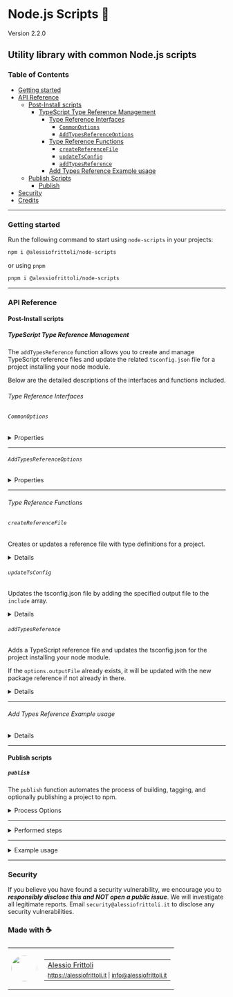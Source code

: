 # Node.js Scripts 🫧

Version 2.2.0

## Utility library with common Node.js scripts

### Table of Contents

- [Getting started](#getting-started)
- [API Reference](#api-reference)
	- [Post-Install scripts](#post-install-scripts)
		- [TypeScript Type Reference Management](#typescript-type-reference-management)
			- [Type Reference Interfaces](#type-reference-interfaces)
				- [`CommonOptions`](#commonoptions)
				- [`AddTypesReferenceOptions`](#addtypesreferenceoptions)
			- [Type Reference Functions](#type-reference-functions)
				- [`createReferenceFile`](#createreferencefile)
				- [`updateTsConfig`](#updatetsconfig)
				- [`addTypesReference`](#addtypesreference)
			- [Add Types Reference Example usage](#add-types-reference-example-usage)
	- [Publish Scripts](#publish-scripts)
		- [Publish](#publish)
- [Security](#security)
- [Credits](#made-with-)

---

### Getting started

Run the following command to start using `node-scripts` in your projects:

```bash
npm i @alessiofrittoli/node-scripts
```

or using `pnpm`

```bash
pnpm i @alessiofrittoli/node-scripts
```

---

### API Reference

#### Post-Install scripts

##### TypeScript Type Reference Management

The `addTypesReference` function allows you to create and manage TypeScript reference files and update the related `tsconfig.json` file for a project installing your node module.

Below are the detailed descriptions of the interfaces and functions included.

###### Type Reference Interfaces

###### `CommonOptions`

<details>

<summary>Properties</summary>

| Property     | Type     | Description |
|--------------|----------|-------------|
| `root`       | `string` | The root directory of the project which is installing your node module. |
| `name`       | `string` | The name of your node module. |
| `outputFile` | `string` | The output file name. |

</details>

---

###### `AddTypesReferenceOptions`

<details>

<summary>Properties</summary>

| Property     | Type     | Default | Description |
|--------------|----------|---------|-------------|
| `name`       | `string` | - | The project name currently executing the script. |
| `outputFile` | `string` | 'alessiofrittoli-env.d.ts' | The *.d.ts output file name. |

</details>

---

###### Type Reference Functions

###### `createReferenceFile`

Creates or updates a reference file with type definitions for a project.

<details>

**Parameters**

| Parameter    | Type            | Description |
|--------------|-----------------|-------------|
| `options`    | `CommonOptions` | Common options for the reference file creation. |

- See [CommonOptions](#commonoptions) interface.

**Returns**

`void`

**Throws**

`Error` - Throws an error if there is an issue creating or updating the file.

</details>

###### `updateTsConfig`

Updates the tsconfig.json file by adding the specified output file to the `include` array.

<details>

**Parameters**

| Parameter    | Type            | Description |
|--------------|-----------------|-------------|
| `options`    | `CommonOptions` | Common options for the reference file creation. |

- See [CommonOptions](#commonoptions) interface.

**Returns**

`void`

**Throws**

`Error` - Throws an error if the tsconfig.json file cannot be read or updated.

</details>

###### `addTypesReference`

Adds a TypeScript reference file and updates the tsconfig.json for the project installing your node module.

If the `options.outputFile` already exists, it will be updated with the new package reference if not already in there.

<details>

**Parameters**

| Parameter    | Type            | Description |
|--------------|-----------------|-------------|
| `options`    | `AddTypesReferenceOptions` | The options for adding the types reference. |

- See [AddTypesReferenceOptions](#addtypesreferenceoptions) interface.

**Returns**

`void`

**Error**

Exit the process with code `1` on failure.

</details>

---

###### Add Types Reference Example usage

<details>

Add the `postinstall` script in your `package.json` file which will execute the script once your package get installed in an external project.

```json
{
	// ...
	"files": [
		// ...,
		"path-to-my-scripts" // ensure folder is published to `npm`
	],
	"scripts": {
		// ...
		"postinstall": "node path-to-my-scripts/ts-setup.js"
	}
}
```

Then in your `ts-setup.js` file simply import the script and execute it with a few options.

```ts
// path-to-my-scripts/ts-setup.js
const { addTypesReference } = require( '@alessiofrittoli/node-scripts/postinstall' )
const project = require( '../../package.json' )

addTypesReference( {
	name: project.name,
	outputFile: `${ project.name }.d.ts`, // optional
} )
```

Or you can statically pass a `outputFile` to add all your scoped packages in a single file.

```ts
// path-to-my-scripts/ts-setup.js
const { addTypesReference } = require( '@alessiofrittoli/node-scripts/postinstall' )
const project = require( '../../package.json' )

addTypesReference( {
	name: project.name,
	outputFile: 'my-package-scope-env.d.ts',
} )
```

</details>

---

#### Publish scripts

##### `publish`

The `publish` function automates the process of building, tagging, and optionally publishing a project to npm.

<details>

<summary>Process Options</summary>

| Option           | Type                   | Default                 | Description |
|------------------|------------------------|-------------------------|-------------|
| `--version`      | `string`               | Value from package.json | The version to release. Retrieved from package.json if omitted. |
| `--verbose`      | `boolean \| undefined` | `false`                 | Enables detailed logging. |
| `--origin`, `-o` | `string`               | 'origin'                | The Git origin for pushing tags. |
| `--npm`          | `boolean \| undefined` | `false`                 | Indicates whether to publish the package to npm. |
| `--access`       | `public \| restricted` | 'public'                | Sets npm access level (public or restricted). |

</details>

---

<details>

<summary>Performed steps</summary>

<ol>
<li>
Retrieve package.json:

- Attempts to load and parse the `package.json` file.
- Exits the process with code "1" if the file is unavailable or invalid.
- Retrieve the version to use as fallback if no `--version` option has been provided.

</li>
<li>
Parse Options:

- Retrieves CLI options using `getProcessOptions()`.
- Validates critical parameters such as `version` and `access`.

</li>
<li>
Prepare Git and Build:

- Stashes any uncommitted changes with a stash name (`pre-release`).
- Executes the `npm run build` or `pnpm build` command (if `pnpm` is globally installed).
- Create the Git Tag as `v{version}`
- Push the Git Tag the the specified `origin` or to the default Git Repository Remote.

</li>
<li>
Publish to npm (Optional):

- Publishes the package using `npm publish` if the `--npm` flag is set.

</li>
<li>
Restore Stash:

- Restores the stashed changes if any were saved during the process.

</li>
<li>
Verbose Logging:

- Logs details of the publish process if the `--verbose` flag is set.

</li>
</ol>

</details>

---

<details>

<summary>Example usage</summary>

Add the `release` script in your `package.json` file so you can easly run from your terminal.

```json
{
	// ...
	"scripts": {
		// ...
		"release": "node path-to-my-scripts/publish.js --verbose --npm --access restricted"
	}
}
```

Then in your `publish.js` file simply import the script and execute it.

⚠️ Remember to add this file to `.npmignore` so it won't be published within you package.

```ts
// path-to-my-scripts/publish.js
require( '@alessiofrittoli/node-scripts/publish' )
	.publish()
```

</details>

---

<!-- ### Development

#### Install depenendencies

```bash
npm install
```

or using `pnpm`

```bash
pnpm i
```

#### Build your source code

Run the following command to build code for distribution.

```bash
pnpm build
```

#### [ESLint](https://www.npmjs.com/package/eslint)

warnings / errors check.

```bash
pnpm lint
```

#### [Jest](https://npmjs.com/package/jest)

Run all the defined test suites by running the following:

```bash
# Run tests and watch file changes.
pnpm test

# Run tests and watch file changes with jest-environment-jsdom.
pnpm test:jsdom

# Run tests in a CI environment.
pnpm test:ci

# Run tests in a CI environment with jest-environment-jsdom.
pnpm test:ci:jsdom
```

You can eventually run specific suits like so:

```bash
pnpm test:jest
pnpm test:jest:jsdom
```

Run tests with coverage.

An HTTP server is then started to serve coverage files from `./coverage` folder.

⚠️ You may see a blank page the first time you run this command. Simply refresh the browser to see the updates.

```bash
pnpm test:coverage
```

---

### Contributing

Contributions are truly welcome!\
Please refer to the [Contributing Doc](./CONTRIBUTING.md) for more information on how to start contributing to this project.

--- -->

### Security

If you believe you have found a security vulnerability, we encourage you to **_responsibly disclose this and NOT open a public issue_**. We will investigate all legitimate reports. Email `security@alessiofrittoli.it` to disclose any security vulnerabilities.

### Made with ☕

<table style='display:flex;gap:20px;'>
	<tbody>
		<tr>
			<td>
				<img src='https://avatars.githubusercontent.com/u/35973186' style='width:60px;border-radius:50%;object-fit:contain;'>
			</td>
			<td>
				<table style='display:flex;gap:2px;flex-direction:column;'>
					<tbody>
						<tr>
							<td>
								<a href='https://github.com/alessiofrittoli' target='_blank' rel='noopener'>Alessio Frittoli</a>
							</td>
						</tr>
						<tr>
							<td>
								<small>
									<a href='https://alessiofrittoli.it' target='_blank' rel='noopener'>https://alessiofrittoli.it</a> |
									<a href='mailto:info@alessiofrittoli.it' target='_blank' rel='noopener'>info@alessiofrittoli.it</a>
								</small>
							</td>
						</tr>
					</tbody>
				</table>
			</td>
		</tr>
	</tbody>
</table>